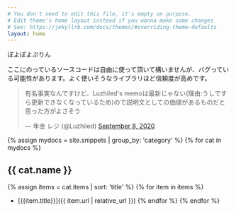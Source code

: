 ```yaml
---
# You don't need to edit this file, it's empty on purpose.
# Edit theme's home layout instead if you wanna make some changes
# See: https://jekyllrb.com/docs/themes/#overriding-theme-defaults
layout: home
---
```

<style>
ul li p {
  margin-bottom: 0.25em;
}
</style>

ぽよぽよぷりん

ここにのっているソースコードは自由に使って頂いて構いませんが、バグっている可能性があります。よく使いそうなライブラリほど信頼度が高めです。


<blockquote class="twitter-tweet"><p lang="ja" dir="ltr">有名事実なんですけど、Luzhiled&#39;s memoは最新じゃない(理由:うしですら更新できなくなっているため)ので説明文としての価値があるものだと思った方がよさそう</p>&mdash; 年金 レジ (@Luzhiled) <a href="https://twitter.com/Luzhiled/status/1303288370685067265?ref_src=twsrc%5Etfw">September 8, 2020</a></blockquote> <script async src="https://platform.twitter.com/widgets.js" charset="utf-8"></script>


{% assign mydocs = site.snippets | group_by: 'category' %}
{% for cat in mydocs %}
## {{ cat.name }}
  {% assign items = cat.items | sort: 'title' %}
  {% for item in items %}
* [{{item.title}}]({{ item.url | relative_url }})
  {% endfor %}
{% endfor %}

